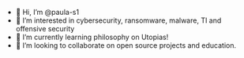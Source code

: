 - 👋 Hi, I’m @paula-s1
- 👀 I’m interested in cybersecurity, ransomware, malware, TI and offensive security
- 🌱 I’m currently learning philosophy on Utopias!
- 💞️ I’m looking to collaborate on open source projects and education.

<!---
paula-s1/paula-s1 is a ✨ special ✨ repository because its `README.md` (this file) appears on your GitHub profile.
You can click the Preview link to take a look at your changes.
--->
